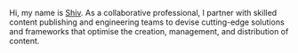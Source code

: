 Hi, my name is [Shiv](https://shivdattpandya.com/).
As a collaborative professional, I partner with skilled content publishing and engineering teams to devise cutting-edge solutions and frameworks that optimise the creation, management, and distribution of content.